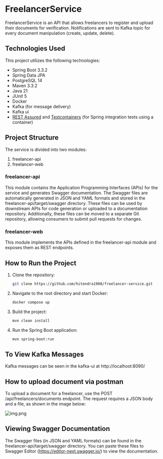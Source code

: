 # FreelancerService

FreelancerService is an API that allows freelancers to register and upload their documents for verification. Notifications are sent to Kafka topic for every document manipulation (create, update, delete).

## Technologies Used
This project utilizes the following technologies:
* Spring Boot 3.3.2
* Spring Data JPA
* PostgreSQL 14
* Maven 3.3.2
* Java 21
* JUnit 5
* Docker
* Kafka (for message delivery)
* Kafka ui
* [REST Assured](https://rest-assured.io/) and [Testcontainers](https://testcontainers.com/) (for Spring integration tests using a container)

## Project Structure
The service is divided into two modules:
1. freelancer-api
2. freelancer-web

### freelancer-api
This module contains the Application Programming Interfaces (APIs) for the service and generates Swagger documentation. The Swagger files are automatically generated in JSON and YAML formats and stored in the freelancer-api/target/swagger directory. These files can be used by downstream APIs for code generation or uploaded to a documentation repository. Additionally, these files can be moved to a separate Git repository, allowing consumers to submit pull requests for changes.

### freelancer-web
This module implements the APIs defined in the freelancer-api module and exposes them as REST endpoints.

## How to Run the Project

1. Clone the repository:
   ```sh
   git clone https://github.com/hitendra1908/freelancer-service.git

2. Navigate to the root directory and start Docker:
   ```sh
   docker compose up

3. Build the project:
   ```sh
   mvn clean install

4. Run the Spring Boot application:
   ```sh
   mvn spring-boot:run

## To View Kafka Messages
Kafka messages can be seen in the kafka-ui at http://localhost:8090/

## How to upload document via postman
To upload a document for a freelancer, use the POST /api/freelancers/documents endpoint. The request requires a JSON body and a file, as shown in the image below:

![img.png](img.png)

## Viewing Swagger Documentation
The Swagger files (in JSON and YAML formats) can be found in the freelancer-api/target/swagger directory. You can paste these files to Swagger Editor (https://editor-next.swagger.io/) to view the documentation.

